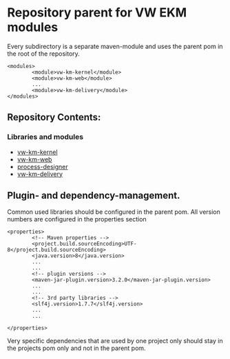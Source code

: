 # Repository parent for VW EKM modules

Every subdirectory is a separate maven-module and uses the parent pom in the root of the repository.

```
<modules>
		<module>vw-km-kernel</module>
		<module>vw-km-web</module>
		...
		<module>vw-km-delivery</module>
</modules>
```

## Repository Contents:
### Libraries and modules

* [vw-km-kernel](./vw-km-kernel/README.md)
* [vw-km-web](./vw-km-web/README.md)
* [process-designer](./process-designer/README.md)
* [vw-km-delivery](./vw-km-delivery/README.md)

## Plugin- and dependency-management.

Common used libraries should be configured in the parent pom.
All version numbers are configured in the properties section

```
<properties>
		<!-- Maven properties -->
		<project.build.sourceEncoding>UTF-8</project.build.sourceEncoding>
		<java.version>8</java.version>
		...
		...
		<!-- plugin versions -->
		<maven-jar-plugin.version>3.2.0</maven-jar-plugin.version>
		...
		...
		<!-- 3rd party libraries -->
		<slf4j.version>1.7.7</slf4j.version>
		...
		...
		
</properties>
```

Very specific dependencies that are used by one project only should stay in the projects pom only and not in the parent pom.